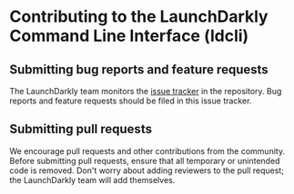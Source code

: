 # Contributing to the LaunchDarkly Command Line Interface (ldcli)

## Submitting bug reports and feature requests

The LaunchDarkly team monitors the [issue tracker](https://github.com/launchdarkly/ldcli/issues) in the repository. Bug reports and feature requests should be filed in this issue tracker.

## Submitting pull requests

We encourage pull requests and other contributions from the community. Before submitting pull requests, ensure that all temporary or unintended code is removed. Don't worry about adding reviewers to the pull request; the LaunchDarkly team will add themselves.
